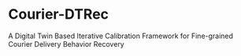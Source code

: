 # Courier-DTRec
A Digital Twin Based Iterative Calibration Framework for Fine-grained Courier Delivery Behavior Recovery
